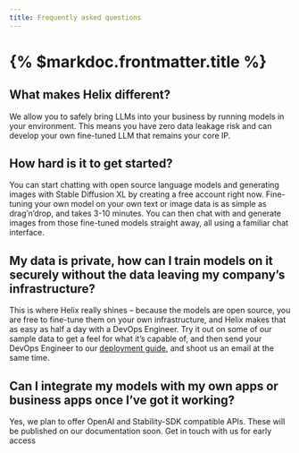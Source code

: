 ```yaml
---
title: Frequently asked questions
---
```


# {% $markdoc.frontmatter.title %}

## What makes Helix different?

We allow you to safely bring LLMs into your business by running models in your environment. This means you have zero data leakage risk and can develop your own fine-tuned LLM that remains your core IP.

## How hard is it to get started?

You can start chatting with open source language models and generating images with Stable Diffusion XL by creating a free account right now. Fine-tuning your own model on your own text or image data is as simple as drag’n’drop, and takes 3-10 minutes. You can then chat with and generate images from those fine-tuned models straight away, all using a familiar chat interface.


## My data is private, how can I train models on it securely without the data leaving my company’s infrastructure?

This is where Helix really shines – because the models are open source, you are free to fine-tune them on your own infrastructure, and Helix makes that as easy as half a day with a DevOps Engineer. Try it out on some of our sample data to get a feel for what it’s capable of, and then send your DevOps Engineer to our [deployment guide](/docs/controlplane), and shoot us an email at the same time.


## Can I integrate my models with my own apps or business apps once I’ve got it working?

Yes, we plan to offer OpenAI and Stability-SDK compatible APIs. These will be published on our documentation soon. Get in touch with us for early access